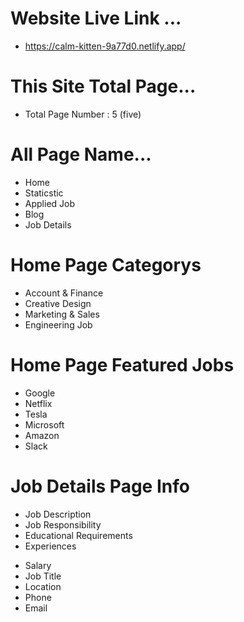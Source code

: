 # Website Live Link ...
* https://calm-kitten-9a77d0.netlify.app/

# This Site Total Page...

- Total Page Number : 5 (five)

# All Page Name...

- Home
- Staticstic
- Applied Job
- Blog
- Job Details

# Home Page Categorys

- Account & Finance
- Creative Design
- Marketing & Sales
- Engineering Job

# Home Page Featured Jobs

- Google
- Netflix
- Tesla
- Microsoft
- Amazon
- Slack

# Job Details Page Info

- Job Description
- Job Responsibility
- Educational Requirements
- Experiences

* Salary
* Job Title
* Location
* Phone
* Email
